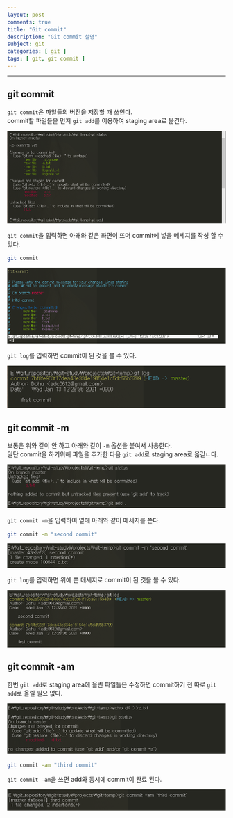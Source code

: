 ```yaml
---
layout: post
comments: true
title: "Git commit"
description: "Git commit 설명"
subject: git
categories: [ git ]
tags: [ git, git commit ]
---
```


<hr>

## git commit

`git commit`은 파일들의 버전을 저장할 때 쓰인다.  
commit할 파일들을 먼저 `git add`를 이용하여 staging area로 옮긴다.

![git status and add 화면](/assets/img/git/git-commit1.png "git status and add 화면")

`git commit`을 입력하면 아래와 같은 화면이 뜨며 commit에 넣을 메세지를 작성 할 수 있다.

```bash
git commit
```

![git commit 화면](/assets/img/git/git-commit2.png "git commit 화면")

`git log`를 입력하면 commit이 된 것을 볼 수 있다.

![git log 화면](/assets/img/git/git-commit3.png "git log 화면")

## git commit -m

보통은 위와 같이 안 하고 아래와 같이 `-m` 옵션을 붙여서 사용한다.  
일단 commit을 하기위해 파일을 추가한 다음 `git add`로 staging area로 옮긷ㄴ다.

![git status and add 화면2](/assets/img/git/git-commit4.png "git status and add 화면2")

`git commit -m`을 입력하여 옆에 아래와 같이 메세지를 쓴다.

```bash
git commit -m "second commit"
```

![git commit 화면2](/assets/img/git/git-commit5.png "git commit 화면2")

`git log`를 입력하면 위에 쓴 메세지로 commit이 된 것을 볼 수 있다.

![git log 화면2](/assets/img/git/git-commit6.png "git log 화면2")

## git commit -am

한번 `git add`로 staging area에 올린 파일들은 수정하면 commit하기 전 따로 `git add`로 올릴 필요 없다.  

![git edit and status](/assets/img/git/git-commit7.png "git edit and status 화면")

```bash
git commit -am "third commit"
```

`git commit -am`을 쓰면 add와 동시에 commit이 완료 된다.

![git commit 화면3](/assets/img/git/git-commit8.png "git commit 화면3")


